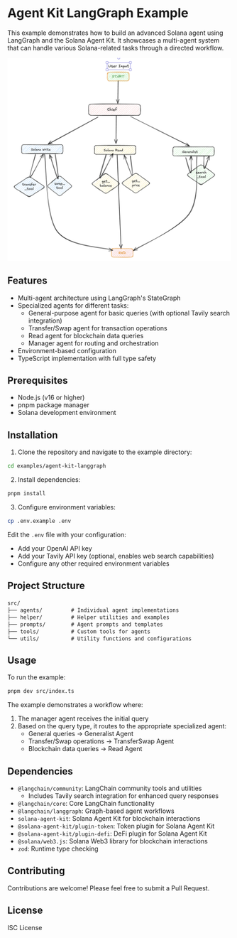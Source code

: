 # Agent Kit LangGraph Example

This example demonstrates how to build an advanced Solana agent using LangGraph and the Solana Agent Kit. It showcases a multi-agent system that can handle various Solana-related tasks through a directed workflow.

![Solana Agent Kit LangGraph Architecture](./assets/architecture.png)

## Features

- Multi-agent architecture using LangGraph's StateGraph
- Specialized agents for different tasks:
  - General-purpose agent for basic queries (with optional Tavily search integration)
  - Transfer/Swap agent for transaction operations
  - Read agent for blockchain data queries
  - Manager agent for routing and orchestration
- Environment-based configuration
- TypeScript implementation with full type safety

## Prerequisites

- Node.js (v16 or higher)
- pnpm package manager
- Solana development environment

## Installation

1. Clone the repository and navigate to the example directory:
```bash
cd examples/agent-kit-langgraph
```

2. Install dependencies:
```bash
pnpm install
```

3. Configure environment variables:
```bash
cp .env.example .env
```

Edit the `.env` file with your configuration:
- Add your OpenAI API key
- Add your Tavily API key (optional, enables web search capabilities)
- Configure any other required environment variables

## Project Structure

```
src/
├── agents/         # Individual agent implementations
├── helper/         # Helper utilities and examples
├── prompts/        # Agent prompts and templates
├── tools/          # Custom tools for agents
└── utils/          # Utility functions and configurations
```

## Usage

To run the example:

```bash
pnpm dev src/index.ts
```

The example demonstrates a workflow where:
1. The manager agent receives the initial query
2. Based on the query type, it routes to the appropriate specialized agent:
   - General queries → Generalist Agent
   - Transfer/Swap operations → TransferSwap Agent
   - Blockchain data queries → Read Agent

## Dependencies

- `@langchain/community`: LangChain community tools and utilities
  - Includes Tavily search integration for enhanced query responses
- `@langchain/core`: Core LangChain functionality
- `@langchain/langgraph`: Graph-based agent workflows
- `solana-agent-kit`: Solana Agent Kit for blockchain interactions
- `@solana-agent-kit/plugin-token`: Token plugin for Solana Agent Kit
- `@solana-agent-kit/plugin-defi`: DeFi plugin for Solana Agent Kit
- `@solana/web3.js`: Solana Web3 library for blockchain interactions
- `zod`: Runtime type checking

## Contributing

Contributions are welcome! Please feel free to submit a Pull Request.

## License

ISC License
